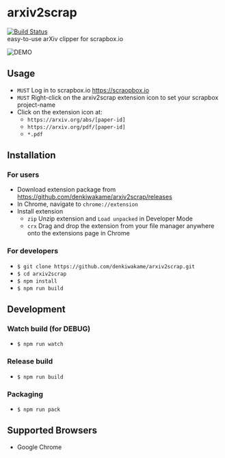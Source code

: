 # arxiv2scrap
[![Build Status](https://travis-ci.org/denkiwakame/arxiv2scrap.svg?branch=master)](https://travis-ci.org/denkiwakame/arxiv2scrap)  
easy-to-use arXiv clipper for scrapbox.io

![DEMO](doc/demo.gif)

## Usage
- `MUST` Log in to scrapbox.io https://scraopbox.io
- `MUST` Right-click on the arxiv2scrap extension icon to set your scrapbox project-name
- Click on the extension icon at:
  - `https://arxiv.org/abs/[paper-id]`
  - `https://arxiv.org/pdf/[paper-id]`
  - `*.pdf`

## Installation

### For users
- Download extension package from https://github.com/denkiwakame/arxiv2scrap/releases
- In Chrome, navigate to `chrome://extension`
- Install extension
  - `zip` Unzip extension and `Load unpacked` in Developer Mode
  - `crx` Drag and drop the extension from your file manager anywhere onto the extensions page in Chrome

### For developers
- `$ git clone https://github.com/denkiwakame/arxiv2scrap.git`
- `$ cd arxiv2scrap`
- `$ npm install`
- `$ npm run build`

## Development

### Watch build (for DEBUG)
- `$ npm run watch`

### Release build
- `$ npm run build`

### Packaging
- `$ npm run pack`

## Supported Browsers
- Google Chrome
